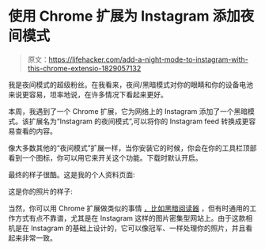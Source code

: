 # 使用 Chrome 扩展为 Instagram 添加夜间模式

> 原文：<https://lifehacker.com/add-a-night-mode-to-instagram-with-this-chrome-extensio-1829057132>

我是夜间模式的超级粉丝。在我看来，夜间/黑暗模式对你的眼睛和你的设备电池来说更容易，坦率地说，在许多情况下看起来更好。



本周，我遇到了一个 Chrome 扩展，它为网络上的 Instagram 添加了一个黑暗模式。该扩展名为“Instagram 的夜间模式”,可以将你的 Instagram feed 转换成更容易查看的内容。

像大多数其他的“夜间模式”扩展一样，当你安装它的时候，你会在你的工具栏顶部看到一个图标，你可以用它来开关这个功能。下载时默认开启。

最终的样子很酷。这是我的个人资料页面:

这是你的照片的样子:

当然，你可以用 Chrome 扩展做类似的事情 [，比如黑暗阅读器](https://lifehacker.com/add-a-dark-mode-to-any-website-with-this-chrome-extensi-1826906984) ，但有时通用的工作方式有点不靠谱，尤其是在 Instagram 这样的图片密集型网站上。由于这款相机是在 Instagram 的基础上设计的，它可以像冠军、一样处理你的照片，并且看起来非常一致。